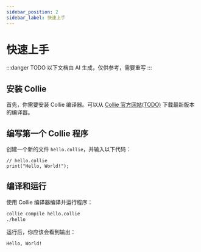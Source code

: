 ```yaml
---
sidebar_position: 2
sidebar_label: 快速上手
---
```


# 快速上手

:::danger TODO
以下文档由 AI 生成，仅供参考，需要重写
:::

## 安装 Collie

首先，你需要安装 Collie 编译器。可以从 [Collie 官方网站(TODO)](https://example.com) 下载最新版本的编译器。

## 编写第一个 Collie 程序

创建一个新的文件 `hello.collie`，并输入以下代码：

```collie
// hello.collie
print("Hello, World!");
```

## 编译和运行

使用 Collie 编译器编译并运行程序：

```bash
collie compile hello.collie
./hello
```

运行后，你应该会看到输出：

```
Hello, World!
```
